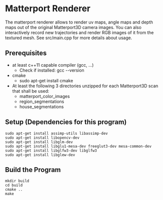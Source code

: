# Matterport Renderer
The matterport renderer allows to render uv maps, angle maps and depth maps out of the original Matterport3D camera images.
You can also interactively record new trajectories and render RGB images of it from the textured mesh.
See src/main.cpp for more details about usage.

## Prerequisites
- at least c++11 capable compiler (gcc, ...)
   - Check if installed: gcc --version
- cmake
   - sudo apt-get install cmake
- At least the following 3 directories unzipped for each Matterport3D scan that shall be used:
   - matterport_color_images
   - region_segmentations
   - house_segmentations

## Setup (Dependencies for this program)

    sudo apt-get install assimp-utils libassimp-dev
    sudo apt-get install libopencv-dev
    sudo apt-get install libglm-dev
    sudo apt-get install libglu1-mesa-dev freeglut3-dev mesa-common-dev
    sudo apt-get install libglfw3-dev libglfw3
    sudo apt-get install libglew-dev

## Build the Program
    mkdir build
    cd build
    cmake ..
    make